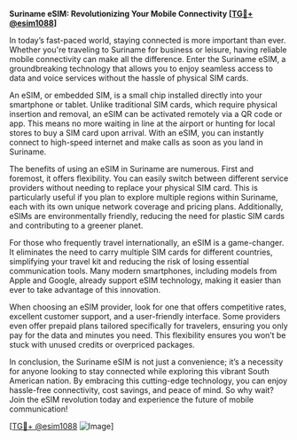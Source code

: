 **Suriname eSIM: Revolutionizing Your Mobile Connectivity [[TG💪+ @esim1088](https://t.me/s/esim1088)]**

In today’s fast-paced world, staying connected is more important than ever. Whether you're traveling to Suriname for business or leisure, having reliable mobile connectivity can make all the difference. Enter the Suriname eSIM, a groundbreaking technology that allows you to enjoy seamless access to data and voice services without the hassle of physical SIM cards.

An eSIM, or embedded SIM, is a small chip installed directly into your smartphone or tablet. Unlike traditional SIM cards, which require physical insertion and removal, an eSIM can be activated remotely via a QR code or app. This means no more waiting in line at the airport or hunting for local stores to buy a SIM card upon arrival. With an eSIM, you can instantly connect to high-speed internet and make calls as soon as you land in Suriname.

The benefits of using an eSIM in Suriname are numerous. First and foremost, it offers flexibility. You can easily switch between different service providers without needing to replace your physical SIM card. This is particularly useful if you plan to explore multiple regions within Suriname, each with its own unique network coverage and pricing plans. Additionally, eSIMs are environmentally friendly, reducing the need for plastic SIM cards and contributing to a greener planet.

For those who frequently travel internationally, an eSIM is a game-changer. It eliminates the need to carry multiple SIM cards for different countries, simplifying your travel kit and reducing the risk of losing essential communication tools. Many modern smartphones, including models from Apple and Google, already support eSIM technology, making it easier than ever to take advantage of this innovation.

When choosing an eSIM provider, look for one that offers competitive rates, excellent customer support, and a user-friendly interface. Some providers even offer prepaid plans tailored specifically for travelers, ensuring you only pay for the data and minutes you need. This flexibility ensures you won’t be stuck with unused credits or overpriced packages.

In conclusion, the Suriname eSIM is not just a convenience; it’s a necessity for anyone looking to stay connected while exploring this vibrant South American nation. By embracing this cutting-edge technology, you can enjoy hassle-free connectivity, cost savings, and peace of mind. So why wait? Join the eSIM revolution today and experience the future of mobile communication! 

[[TG💪+ @esim1088](https://t.me/s/esim1088) ![Image](https://i.postimg.cc/Y0z9fWf4/image.png)]